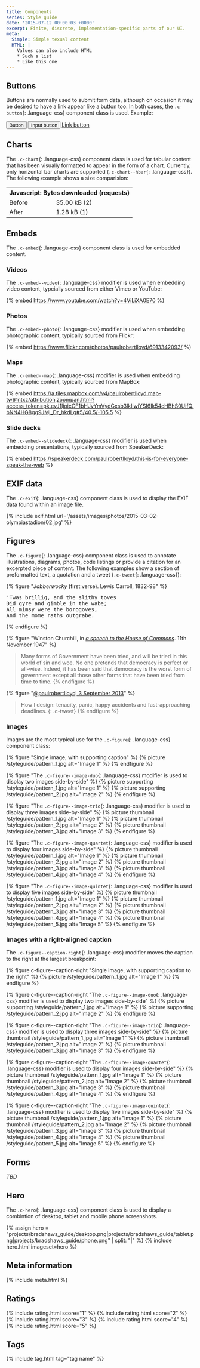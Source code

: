 ```yaml
---
title: Components
series: Style guide
date: '2015-07-12 00:00:03 +0000'
excerpt: Finite, discrete, implementation-specific parts of our UI.
meta:
  Simple: Simple texual content
  HTML: |
    Values can also include HTML
    * Such a list
    * Like this one
---
```

## Buttons
Buttons are normally used to submit form data, although on occasion it may be desired to have a link appear like a button too. In both cases, the `.c-button`{: .language-css} component class is used. Example:

<button class="c-button">Button</button> <input class="c-button" type="button" value="Input button"/> <a class="c-button" href="#">Link button</a>

## Charts
The `.c-chart`{: .language-css} component class is used for tabular content that has been visually formatted to appear in the form of a chart. Currently, only horizontal bar charts are supported (`.c-chart--hbar`{: .language-css}). The following example shows a size comparision:

<table class="c-chart c-chart--hbar">
    <tbody>
        <tr>
            <th colspan="2">Javascript: Bytes downloaded (requests)</th>
        </tr>
        <tr>
            <td class="c-chart__label">Before</td>
            <td class="c-chart__value"><span class="c-chart__value--percent" style="width:100%;">35.00 kB (2)</span></td>
        </tr>
        <tr>
            <td class="c-chart__label">After</td>
            <td class="c-chart__value"><span class="c-chart__value--percent" style="width:3.66%;">1.28 kB (1)</span></td>
        </tr>
    </tbody>
</table>

## Embeds
The `.c-embed`{: .language-css} component class is used for embedded content.

### Videos
The `.c-embed--video`{: .language-css} modifier is used when embedding video content, typcially sourced from either Vimeo or YouTube:

{% embed https://www.youtube.com/watch?v=4ViLiXA0E70 %}

### Photos
The `.c-embed--photo`{: .language-css} modifier is used when embedding photographic content, typically sourced from Flickr:

{% embed https://www.flickr.com/photos/paulrobertlloyd/6913342093/ %}

### Maps
The `.c-embed--map`{: .language-css} modifier is used when embedding photographic content, typically sourced from MapBox:

{% embed https://a.tiles.mapbox.com/v4/paulrobertlloyd.map-tw61ntxz/attribution,zoompan.html?access_token=pk.eyJ1IjoicGF1bHJvYmVydGxsb3lkIiwiYSI6Ik54cHBhS0UifQ.bNN4HG8gg9JMj_Dr_hkdLg#5/40.5/-105.5 %}

### Slide decks
The `.c-embed--slidedeck`{: .language-css} modifier is used when embedding presentations, typically sourced from SpeakerDeck:

{% embed https://speakerdeck.com/paulrobertlloyd/this-is-for-everyone-speak-the-web %}

## EXIF data
The `.c-exif`{: .language-css} component class is used to display the EXIF data found within an image file.

{% include exif.html url='/assets/images/photos/2015-03-02-olympiastadion/02.jpg' %}

## Figures
The `.c-figure`{: .language-css} component class is used to annotate illustrations, diagrams, photos, code listings or provide a citation for an excerpted piece of content. The following examples show a section of preformatted text, a quotation and a tweet (`.c-tweet`{: .language-css}):

{% figure "<cite>Jabberwocky</cite> (first verse). Lewis Carroll, 1832-98" %}
<pre>
'Twas brillig, and the slithy toves
Did gyre and gimble in the wabe;
All mimsy were the borogoves,
And the mome raths outgrabe.
</pre>
{% endfigure %}

{% figure "Winston Churchill, in <cite>[a speech to the House of Commons](http://hansard.millbanksystems.com/commons/1947/nov/11/parliament-bill#column_206)</cite>. 11th November 1947" %}
> Many forms of Government have been tried, and will be tried in this world of sin and woe. No one pretends that democracy is perfect or all-wise. Indeed, it has been said that democracy is the worst form of government except all those other forms that have been tried from time to time.
{% endfigure %}

{% figure "[@paulrobertlloyd, 3 September 2013](http://twitter.com/paulrobertlloyd/statuses/374836201972584448)" %}
> How I design: tenacity, panic, happy accidents and fast-approaching deadlines.
{: .c-tweet}
{% endfigure %}

### Images
Images are the most typical use for the `.c-figure`{: .language-css} component class:

{% figure "Single image, with supporting caption" %}
{% picture /styleguide/pattern_1.jpg alt="Image 1" %}
{% endfigure %}

{% figure "The `.c-figure--image-duo`{: .language-css} modifier is used to display two images side-by-side" %}
{% picture supporting /styleguide/pattern_1.jpg alt="Image 1" %}
{% picture supporting /styleguide/pattern_2.jpg alt="Image 2" %}
{% endfigure %}

{% figure "The `.c-figure--image-trio`{: .language-css} modifier is used to display three images side-by-side" %}
{% picture thumbnail /styleguide/pattern_1.jpg alt="Image 1" %}
{% picture thumbnail /styleguide/pattern_2.jpg alt="Image 2" %}
{% picture thumbnail /styleguide/pattern_3.jpg alt="Image 3" %}
{% endfigure %}

{% figure "The `.c-figure--image-quartet`{: .language-css} modifier is used to display four images side-by-side" %}
{% picture thumbnail /styleguide/pattern_1.jpg alt="Image 1" %}
{% picture thumbnail /styleguide/pattern_2.jpg alt="Image 2" %}
{% picture thumbnail /styleguide/pattern_3.jpg alt="Image 3" %}
{% picture thumbnail /styleguide/pattern_4.jpg alt="Image 4" %}
{% endfigure %}

{% figure "The `.c-figure--image-quintet`{: .language-css} modifier is used to display five images side-by-side" %}
{% picture thumbnail /styleguide/pattern_1.jpg alt="Image 1" %}
{% picture thumbnail /styleguide/pattern_2.jpg alt="Image 2" %}
{% picture thumbnail /styleguide/pattern_3.jpg alt="Image 3" %}
{% picture thumbnail /styleguide/pattern_4.jpg alt="Image 4" %}
{% picture thumbnail /styleguide/pattern_5.jpg alt="Image 5" %}
{% endfigure %}

### Images with a right-aligned caption
The `.c-figure--caption-right`{: .language-css} modifier moves the caption to the right at the largest breakpoint:

{% figure c-figure--caption-right "Single image, with supporting caption to the right" %}
{% picture /styleguide/pattern_1.jpg alt="Image 1" %}
{% endfigure %}

{% figure c-figure--caption-right "The `.c-figure--image-duo`{: .language-css} modifier is used to display two images side-by-side" %}
{% picture supporting /styleguide/pattern_1.jpg alt="Image 1" %}
{% picture supporting /styleguide/pattern_2.jpg alt="Image 2" %}
{% endfigure %}

{% figure c-figure--caption-right "The `.c-figure--image-trio`{: .language-css} modifier is used to display three images side-by-side" %}
{% picture thumbnail /styleguide/pattern_1.jpg alt="Image 1" %}
{% picture thumbnail /styleguide/pattern_2.jpg alt="Image 2" %}
{% picture thumbnail /styleguide/pattern_3.jpg alt="Image 3" %}
{% endfigure %}

{% figure c-figure--caption-right "The `.c-figure--image-quartet`{: .language-css} modifier is used to display four images side-by-side" %}
{% picture thumbnail /styleguide/pattern_1.jpg alt="Image 1" %}
{% picture thumbnail /styleguide/pattern_2.jpg alt="Image 2" %}
{% picture thumbnail /styleguide/pattern_3.jpg alt="Image 3" %}
{% picture thumbnail /styleguide/pattern_4.jpg alt="Image 4" %}
{% endfigure %}

{% figure c-figure--caption-right "The `.c-figure--image-quintet`{: .language-css} modifier is used to display five images side-by-side" %}
{% picture thumbnail /styleguide/pattern_1.jpg alt="Image 1" %}
{% picture thumbnail /styleguide/pattern_2.jpg alt="Image 2" %}
{% picture thumbnail /styleguide/pattern_3.jpg alt="Image 3" %}
{% picture thumbnail /styleguide/pattern_4.jpg alt="Image 4" %}
{% picture thumbnail /styleguide/pattern_5.jpg alt="Image 5" %}
{% endfigure %}

## Forms
_TBD_

## Hero
The `.c-hero`{: .language-css} component class is used to display a combintion of desktop, tablet and mobile phone screenshots.

{% assign hero = "projects/bradshaws_guide/desktop.png|projects/bradshaws_guide/tablet.png|projects/bradshaws_guide/phone.png" | split: "|" %}
{% include hero.html imageset=hero %}

## Meta information
{% include meta.html %}

## Ratings
{% include rating.html score="1" %}
{% include rating.html score="2" %}
{% include rating.html score="3" %}
{% include rating.html score="4" %}
{% include rating.html score="5" %}

## Tags
{% include tag.html tag="tag name" %}
